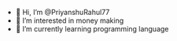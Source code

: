 - 👋 Hi, I’m @PriyanshuRahul77
- 👀 I’m interested in money making
- 🌱 I’m currently learning programming language


<!---
PriyanshuRahul77/PriyanshuRahul77 is a ✨ special ✨ repository because its `README.md` (this file) appears on your GitHub profile.
You can click the Preview link to take a look at your changes.
--->
